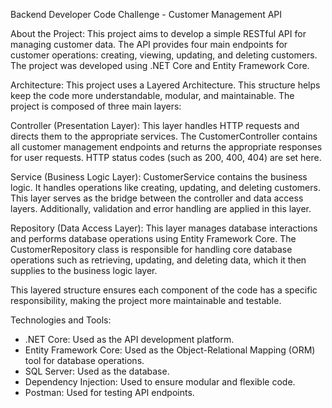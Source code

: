 Backend Developer Code Challenge - Customer Management API

About the Project:
This project aims to develop a simple RESTful API for managing customer data. The API provides four main endpoints for customer operations: creating, viewing, updating, and deleting customers. The project was developed using .NET Core and Entity Framework Core. 

Architecture:
This project uses a Layered Architecture. This structure helps keep the code more understandable, modular, and maintainable. The project is composed of three main layers:

Controller (Presentation Layer): This layer handles HTTP requests and directs them to the appropriate services.
The CustomerController contains all customer management endpoints and returns the appropriate responses for user requests.
HTTP status codes (such as 200, 400, 404) are set here.

Service (Business Logic Layer): CustomerService contains the business logic. 
It handles operations like creating, updating, and deleting customers. 
This layer serves as the bridge between the controller and data access layers. 
Additionally, validation and error handling are applied in this layer.

Repository (Data Access Layer): This layer manages database interactions and performs database operations using Entity Framework Core. 
The CustomerRepository class is responsible for handling core database operations such as retrieving, updating, and deleting data, which it then supplies to the business logic layer.

This layered structure ensures each component of the code has a specific responsibility, making the project more maintainable and testable.

Technologies and Tools:
- .NET Core: Used as the API development platform.
- Entity Framework Core: Used as the Object-Relational Mapping (ORM) tool for database operations.
- SQL Server: Used as the database.
- Dependency Injection: Used to ensure modular and flexible code.
- Postman: Used for testing API endpoints.
